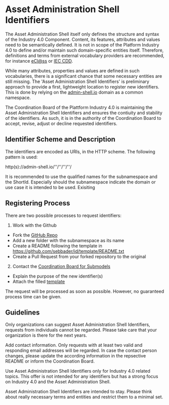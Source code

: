 # Asset Administration Shell Identifiers

The Asset Administration Shell itself only defines the structure and syntax of the Industry 4.0 Component. Content, its features, attributes and values need to be semantically defined. It is not in scope of the Platform Industry 4.0 to define and/or maintain such domain-specific entities itself. Therefore, definitions and terms from external vocabulary providers are recommended, for instance [eCl@ss]() or [IEC CDD](). 

While many attributes, properties and values are defined in such vocabularies, there is a significant chance that some necessary entities are still missing. The 'Asset Administration Shell Identifiers' is preliminary approach to provide a first, lightweight location to register new identifiers. This is done by relying on the [admin-shell.io](http://admin-shell.io) domain as a common namespace.

The Coordination Board of the Plattform Industry 4.0 is maintaining the Asset Administration Shell Identifiers and ensures the contiuity and stability of the identifiers. As such, it is in the authority of the Coordination Board to accept, revise, adjust or decline requested identifiers. 


## Identifier Scheme and Description

The identifiers are encoded as URIs, in the HTTP scheme. The following pattern is used:

http(s)://admin-shell.io/'<subnamespace>'/'<ShortId>'/'<version>'/'<revision>'/

It is recommended to use the qualified names for the subnamespace and the ShortId. Especially should the subnamespace indicate the domain or use case it is intended to be used. Exisiting 



## Registering Process

There are two possible processes to request identifiers:

1. Work with the Github
- Fork the [GitHub Repo](https://github.com/sebbader/id/)
- Add a new folder with the subnamespace as its name
- Create a README following the template in https://github.com/sebbader/id/template/README.txt
- Create a Pull Request from your forked repository to the original

2. Contact the [Coordination Board for Submodels](mailto:coordination-board@admin-shell.io)
- Explain the purpose of the new identifier(s)
- Attach the filled [template](https://github.com/sebbader/id/template/README.txt)

The request will be processed as soon as possible. However, no guaranteed process time can be given. 


## Guidelines

Only organizations can suggest Asset Administration Shell Identifiers, requests from individuals cannot be regarded. Please take care that your organization is there for the next years. 

Add contact information. Only requests with at least two valid and responding email addresses will be regarded. In case the contact person changes, please update the according information in the repsective README or inform the Coordination Board. 

Use Asset Administration Shell Identifiers only for Industry 4.0 related topics. This offer is not intended for any identifiers but has a strong focus on Industry 4.0 and the Asset Administration Shell.

Asset Administration Shell Identifiers are intended to stay. Please think about really necessary terms and entities and restrict them to a minimal set.